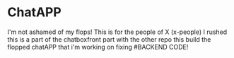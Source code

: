 # ChatAPP
I'm not ashamed of my flops!
This is for the people of X (x-people) 
I rushed this is a part of the chatboxfront part with the other repo this build the flopped chatAPP that i'm working on fixing
#BACKEND CODE!

